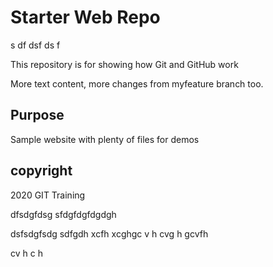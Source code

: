 # Starter Web Repo

s
df
dsf
ds
f

This repository is for showing how Git and GitHub work

More text content, more changes from myfeature branch too. 

## Purpose

Sample website with plenty of files for demos

## copyright
2020 GIT Training

dfsdgfdsg
sfdgfdgfdgdgh

dsfsdgfsdg sdfgdh
xcfh xcghgc v
h cvg
 h
gcvfh 

cv h
c
h
 

